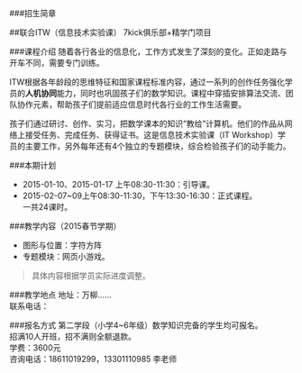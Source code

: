 ###招生简章

##联合ITW（信息技术实验课）
7kick俱乐部+精学门项目

###课程介绍
随着各行各业的信息化，工作方式发生了深刻的变化。正如走路与开车不同，需要专门训练。  

ITW根据各年龄段的思维特征和国家课程标准内容，通过一系列的创作任务强化学员的**人机协同**能力，同时也巩固孩子们的数学知识。课程中穿插安排算法交流、团队协作元素，帮助孩子们提前适应信息时代各行业的工作生活需要。

孩子们通过研讨、创作、实习，把数学课本的知识“教给”计算机。他们的作品从网络上接受任务、完成任务、获得证书。这是信息技术实验课（IT Workshop）学员的主要工作，另外每年还有4个独立的专题模块，综合检验孩子们的动手能力。

###本期计划
- 2015-01-10、2015-01-17 上午08:30-11:30：引导课。 
- 2015-02-07~09上午08:30-11:30，下午13:30-16:30：正式课程。  
一共24课时。

###教学内容（2015春节学期）
* 图形与位置：字符方阵
* 专题模块：网页小游戏。

> 具体内容根据学员实际进度调整。

###教学地点
地址：万柳......  
联系电话：

###报名方式
第二学段（小学4~6年级）数学知识完备的学生均可报名。  
招满10人开班，招不满则全额退款。  
学费：3600元  
咨询电话：18611019299，13301110985 李老师